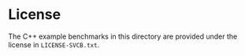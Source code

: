# License

The C++ example benchmarks in this directory are provided under the license in
``LICENSE-SVCB.txt``.
